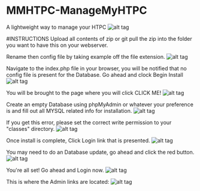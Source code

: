 # MMHTPC-ManageMyHTPC
A lightweight way to manage your HTPC
![alt tag](http://imgur.com/gllsSel)


#INSTRUCTIONS
Upload all contents of zip or git pull the zip into the folder you want to have this on your webserver.

Rename then config file by taking example off the file extension.
![alt tag](http://imgur.com/TRrL3MQ)

Navigate to the index.php file in your browser, you will be notified that no config file is present for the Database.  Go ahead and clock Begin Install
![alt tag](http://imgur.com/YqUIFkC)

You will be brought to the page where you will click CLICK ME!
![alt tag](http://imgur.com/bmSYCrz)

Create an empty Database using phpMyAdmin or whatever your preference is and fill out all MYSQL related info for installation.
![alt tag](http://imgur.com/5RqaoTo)

If you get this error, please set the correct write permission to your "classes" directory.
![alt tag](http://imgur.com/SIeX9tZ)

Once install is complete, Click Login link that is presented.
![alt tag](http://imgur.com/qZXSHLR)

You may need to do an Database update, go ahead and click the red button.
![alt tag](http://imgur.com/Y3HuXMO)

You're all set! Go ahead and Login now.
![alt tag](http://imgur.com/r8HCsYf)

This is where the Admin links are located:
![alt tag](http://imgur.com/Xjc8dC6)
